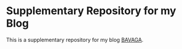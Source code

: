 # Supplementary Repository for my Blog
This is a supplementary repository for my blog [BAVAGA](https://www.bavaga.com).